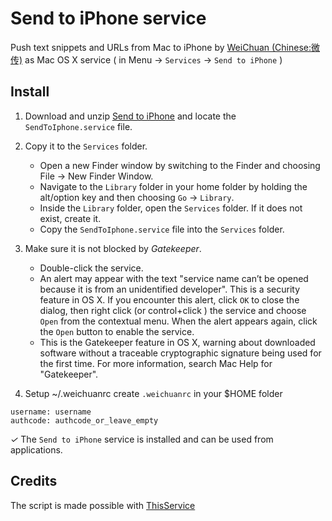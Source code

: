 Send to iPhone service
======================
Push text snippets and URLs from Mac to iPhone by [WeiChuan (Chinese:微传)](http://weichuan.cn) as Mac OS X service ( in Menu → `Services` → `Send to iPhone` )

Install
-------

1. Download and unzip [Send to iPhone](https://github.com/freewizard/Weichuan.service/archive/master.zip) and locate the `SendToIphone.service` file.

2. Copy it to the `Services` folder.	
	* Open a new Finder window by switching to the Finder and choosing File → New Finder Window.
	* Navigate to the `Library` folder in your home folder by holding the alt/option key and then choosing `Go` → `Library`.
	* Inside the `Library` folder, open the `Services` folder. If it does not exist, create it.
	* Copy the `SendToIphone.service` file into the `Services` folder.

3. Make sure it is not blocked by _Gatekeeper_.	

	* Double-click the service.
	* An alert may appear with the text "service name can’t be opened because it is from an unidentified developer". This is a security feature in OS X. If you encounter this alert, click `OK` to close the dialog, then right click (or control+click ) the service and choose `Open` from the contextual menu. When the alert appears again, click the `Open` button to enable the service.
	* This is the Gatekeeper feature in OS X, warning about downloaded software without a traceable cryptographic signature being used for the first time. For more information, search Mac Help for "Gatekeeper".

4. Setup ~/.weichuanrc
create `.weichuanrc` in your $HOME folder
```
username: username
authcode: authcode_or_leave_empty
```

*✓*   The `Send to iPhone` service is installed and can be used from applications.

Credits
-------
The script is made possible with [ThisService](http://wafflesoftware.net/thisservice/services/)

